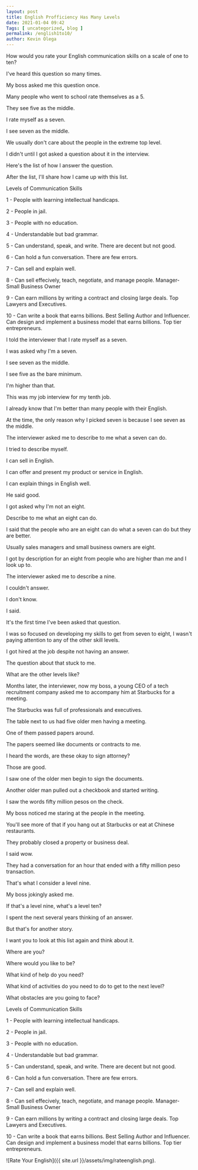 ```yaml
--- 
layout: post 
title: English Profficiency Has Many Levels
date: 2021-01-04 09:42
Tags: [ uncategorized, blog ]
permalink: /english1to10/ 
author: Kevin Olega 
--- 
```

How would you rate your English communication skills on a scale of one to ten?

I've heard this question so many times.

My boss asked me this question once.

Many people who went to school rate themselves as a 5.

They see five as the middle.

I rate myself as a seven.

I see seven as the middle.

We usually don't care about the people in the extreme top level.

I didn't until I got asked a question about it in the interview.

Here's the list of how I answer the question.

After the list, I'll share how I came up with this list.

Levels of Communication Skills

1 - People with learning intellectual handicaps.

2 - People in jail.

3 - People with no education.

4 - Understandable but bad grammar.

5 - Can understand, speak, and write. There are decent but not good.

6 - Can hold a fun conversation. There are few errors.

7 - Can sell and explain well.

8 - Can sell effecively, teach, negotiate, and manage people. Manager-Small 
Business Owner

9 - Can earn millions by writing a contract and closing large deals. Top Lawyers and Executives.

10 - Can write a book that earns billions. Best Selling Author and Influencer. Can design and implement a business model that earns billions. Top tier entrepreneurs.

I told the interviewer that I rate myself as a seven.

I was asked why I'm a seven.

I see seven as the middle.

I see five as the bare minimum.

I'm higher than that. 

This was my job interview for my tenth job.

I already know that I'm better than many people with their English.

At the time, the only reason why I picked seven is because I see seven as the middle.

The interviewer asked me to describe to me what a seven can do.

I tried to describe myself.

I can sell in English.

I can offer and present my product or service in English.

I can explain things in English well.

He said good.

I got asked why I'm not an eight.

Describe to me what an eight can do.

I said that the people who are an eight can do what a seven can do but they are better.

Usually sales managers and small business owners are eight.

I got by description for an eight from people who are higher than me and I look up to.

The interviewer asked me to describe a nine.

I couldn't answer.

I don't know.

I said.

It's the first time I've been asked that question.

I was so focused on developing my skills to get from seven to eight, I wasn't paying attention to any of the other skill levels.

I got hired at the job despite not having an answer.

The question about that stuck to me.

What are the other levels like?

Months later, the interviewer, now my boss, a young CEO of a tech recruitment company asked me to accompany him at Starbucks for a meeting.

The Starbucks was full of professionals and executives.

The table next to us had five older men having a meeting.

One of them passed papers around.

The papers seemed like documents or contracts to me.

I heard the words, are these okay to sign attorney?

Those are good.

I saw one of the older men begin to sign the documents.

Another older man pulled out a checkbook and started writing.

I saw the words fifty million pesos on the check.

My boss noticed me staring at the people in the meeting.

You'll see more of that if you hang out at Starbucks or eat at Chinese restaurants.

They probably closed a property or business deal.

I said wow.

They had a conversation for an hour that ended with a fifty million peso transaction.

That's what I consider a level nine.

My boss jokingly asked me.

If that's a level nine, what's a level ten?

I spent the next several years thinking of an answer.

But that's for another story.

I want you to look at this list again and think about it.

Where are you?

Where would you like to be?

What kind of help do you need?

What kind of activities do you need to do to get to the next level?

What obstacles are you going to face?

Levels of Communication Skills

1 - People with learning intellectual handicaps.

2 - People in jail.

3 - People with no education.

4 - Understandable but bad grammar.

5 - Can understand, speak, and write. There are decent but not good.

6 - Can hold a fun conversation. There are few errors.

7 - Can sell and explain well.

8 - Can sell effecively, teach, negotiate, and manage people. Manager-Small 
Business Owner

9 - Can earn millions by writing a contract and closing large deals. Top Lawyers and Executives.

10 - Can write a book that earns billions. Best Selling Author and Influencer. Can design and implement a business model that earns billions. Top tier entrepreneurs.


![Rate Your English]({{ site.url }}/assets/img/rateenglish.png).